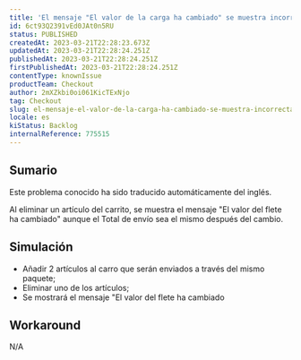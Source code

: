 ```yaml
---
title: 'El mensaje "El valor de la carga ha cambiado" se muestra incorrectamente'
id: 6ct93Q2391vEd0JAt0n5RU
status: PUBLISHED
createdAt: 2023-03-21T22:28:23.673Z
updatedAt: 2023-03-21T22:28:24.251Z
publishedAt: 2023-03-21T22:28:24.251Z
firstPublishedAt: 2023-03-21T22:28:24.251Z
contentType: knownIssue
productTeam: Checkout
author: 2mXZkbi0oi061KicTExNjo
tag: Checkout
slug: el-mensaje-el-valor-de-la-carga-ha-cambiado-se-muestra-incorrectamente
locale: es
kiStatus: Backlog
internalReference: 775515
---
```


## Sumario

<div class="alert alert-info">
  <p>Este problema conocido ha sido traducido automáticamente del inglés.</p>
</div>


Al eliminar un artículo del carrito, se muestra el mensaje "El valor del flete ha cambiado" aunque el Total de envío sea el mismo después del cambio.


##

## Simulación



- Añadir 2 artículos al carro que serán enviados a través del mismo paquete;
- Eliminar uno de los artículos;
- Se mostrará el mensaje "El valor del flete ha cambiado



## Workaround


N/A




